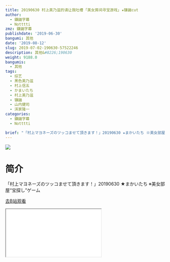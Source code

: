 ```yaml
---
title: 20190630 村上美乃滋的请让我吐槽 ｢美女房间寻宝游戏｣ ★镰鼬cut
author:
  - 鎌鼬字幕
  - Notttti
zmz: 鎌鼬字幕
publishdate: '2019-06-30'
bangumi: 其他
date: '2019-08-12'
slug: 2019-07-02-190630-57522246
description: 其他&#8226;190630
weight: 9188.0
bangumis:
  - 其他
tags:
  - 综艺
  - 黑色美乃滋
  - 村上信五
  - かまいたち
  - 村上美乃滋
  - 镰鼬
  - 山内健司
  - 滨家隆一
categories:
  - 鎌鼬字幕
  - Notttti

brief: "「村上マヨネーズのツッコませて頂きます！」20190630 ★まかいたち ※美女部屋“宝探し”ゲーム"
---
```

![](https://raw.githubusercontent.com/tcgriffith/owaraisite/master/static/tmpimg/45f9b9661fbc8f2fc44c5515d8d05f085be07c05.jpg.480.jpg)
# 简介  
「村上マヨネーズのツッコませて頂きます！」20190630 ★まかいたち
※美女部屋“宝探し”ゲーム  

[去B站观看](https://www.bilibili.com/video/av57522246/)
<div class ="resp-container"><iframe class="testiframe" src="//player.bilibili.com/player.html?aid=57522246"", scrolling="no", allowfullscreen="true" > </iframe></div> 
